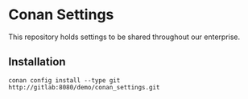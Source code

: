 # Conan Settings

This repository holds settings to be shared throughout our enterprise.

## Installation

    conan config install --type git http://gitlab:8080/demo/conan_settings.git

